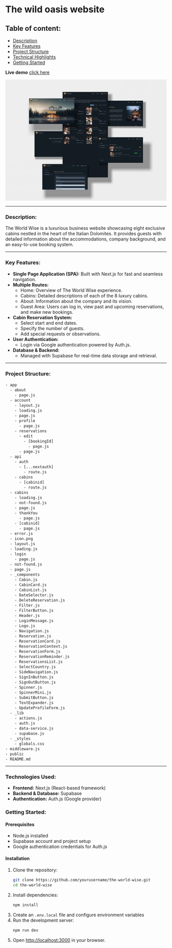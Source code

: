 # **The wild oasis website**

## **Table of content:**

- [Description](#description)
- [Key Features](#key-features)
- [Project Structure](#project-structure)
- [Technical Highlights](#technical-highlights)
- [Getting Started](#getting-started)

**Live demo** [click here](https://the-wild-oasis-official.vercel.app/)

![alt text](website_imgs/overview.jpg)

---

### **Description:**

The World Wise is a luxurious business website showcasing eight exclusive cabins nestled in the heart of the Italian Dolomites. It provides guests with detailed information about the accommodations, company background, and an easy-to-use booking system.

---

### **Key Features:**

- **Single Page Application (SPA):** Built with Next.js for fast and seamless navigation.
- **Multiple Routes:**
  - Home: Overview of The World Wise experience.
  - Cabins: Detailed descriptions of each of the 8 luxury cabins.
  - About: Information about the company and its vision.
  - Guest Area: Users can log in, view past and upcoming reservations, and make new bookings.
- **Cabin Reservation System:**
  - Select start and end dates.
  - Specify the number of guests.
  - Add special requests or observations.
- **User Authentication:**
  - Login via Google authentication powered by Auth.js.
- **Database & Backend:**
  - Managed with Supabase for real-time data storage and retrieval.

---

### **Project Structure:**

```
- app
  - about
    - page.js
  - account
    - layout.js
    - loading.js
    - page.js
    - profile
      - page.js
    - reservations
      - edit
        - [bookingId]
          - page.js
      - page.js
  - api
    - auth
      - [...nextauth]
        - route.js
    - cabins
      - [cabinid]
        - route.js
  - cabins
    - loading.js
    - not-found.js
    - page.js
    - thankYou
      - page.js
    - [cabinid]
      - page.js
  - error.js
  - icon.png
  - layout.js
  - loading.js
  - login
    - page.js
  - not-found.js
  - page.js
  - _components
    - Cabin.js
    - CabinCard.js
    - CabinList.js
    - DateSelector.js
    - DeleteReservation.js
    - Filter.js
    - FilterButton.js
    - Header.js
    - LoginMessage.js
    - Logo.js
    - Navigation.js
    - Reservation.js
    - ReservationCard.js
    - ReservationContext.js
    - ReservationForm.js
    - ReservationReminder.js
    - ReservationsList.js
    - SelectCountry.js
    - SideNavigation.js
    - SignInButton.js
    - SignOutButton.js
    - Spinner.js
    - SpinnerMini.js
    - SubmitButton.js
    - TextExpander.js
    - UpdateProfileForm.js
  - _lib
    - actions.js
    - auth.js
    - data-service.js
    - supabase.js
  - _styles
    - globals.css
- middleware.js
- public
- README.md
```

---

### **Technologies Used:**

- **Frontend:** Next.js (React-based framework)
- **Backend & Database:** Supabase
- **Authentication:** Auth.js (Google provider)

### **Getting Started:**

#### Prerequisites

- Node.js installed
- Supabase account and project setup
- Google authentication credentials for Auth.js

#### Installation

1. Clone the repository:
   ```sh
   git clone https://github.com/yourusername/the-world-wise.git
   cd the-world-wise
   ```
2. Install dependencies:
   ```sh
   npm install
   ```
3. Create an `.env.local` file and configure environment variables
4. Run the development server:
   ```sh
   npm run dev
   ```
5. Open [http://localhost:3000](http://localhost:3000) in your browser.

